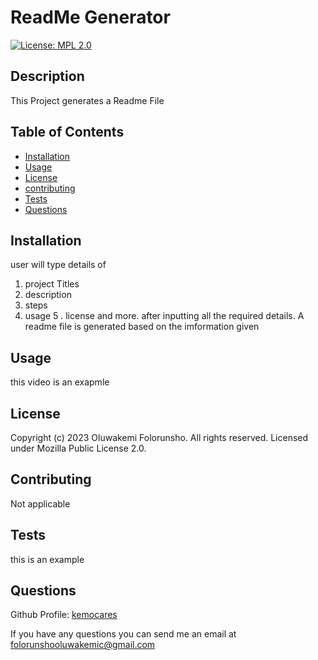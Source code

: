 # ReadMe Generator
[![License: MPL 2.0](https://img.shields.io/badge/License-MPL_2.0-brightgreen.svg)](https://opensource.org/licenses/MPL-2.0)


## Description 

This Project generates a Readme File 


## Table of Contents 


* [Installation](#installation)
* [Usage](#usage)
* [License](#license)
* [contributing](#contributing)
* [Tests](#tests)
* [Questions](#questions)


## <a id="installation">Installation</a>

user will type details of 
1. project Titles
2. description
3. steps 
4. usage
5 . license and more.
after inputting all the required details. A readme file is generated based on the imformation given



## <a id="usage">Usage</a>

this video is an exapmle



## <a id="license">License</a>

Copyright (c) 2023 Oluwakemi Folorunsho. All rights reserved.
Licensed under Mozilla Public License 2.0.


## <a id="contributing">Contributing</a>

Not applicable



## <a id="tests">Tests</a>

this is an example



## <a id="questions">Questions</a>

Github Profile: [kemocares](https://github.com/kemocares)

If you have any questions you can send me an email at folorunshooluwakemic@gmail.com
